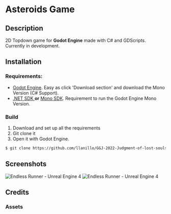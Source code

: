 ﻿# Asteroids Game

## Description

2D Topdown game for **Godot Engine** made with C# and GDScripts. Currently in development.

## Installation

### Requirements:
- [Godot Engine](https://godotengine.org/). Easy as click 'Download section' and download the Mono Version (C# Support).
- [.NET SDK ](https://dotnet.microsoft.com/en-us/download) **or** [Mono SDK](https://www.mono-project.com/download/stable/). Requirement to run the Godot Engine Mono Version.

### Build

1. Download and set up all the requirements
2. Git clone it
3. Open it with Godot Engine.

```bash
$ git clone https://github.com/llanillo/GGJ-2022-Judgment-of-lost-souls
```

## Screenshots
![Endless Runner - Unreal Engine 4](Screenshots/Idle.png)
![Endless Runner - Unreal Engine 4](Screenshots/Playing.png)

## Credits

### Assets
